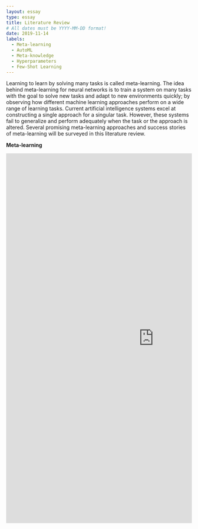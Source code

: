 ```yaml
---
layout: essay
type: essay
title: Literature Review
# All dates must be YYYY-MM-DD format!
date: 2019-11-14
labels:
  - Meta-learning
  - AutoML
  - Meta-knowledge
  - Hyperparameters
  - Few-Shot Learning
---
```


Learning to learn by solving many tasks is called meta-learning. The idea behind meta-learning for neural networks is to train a system on many tasks with the goal to solve new tasks and adapt to new environments quickly; by observing how different machine learning approaches perform on a wide range of learning tasks. Current artificial intelligence systems excel at constructing a single approach for a singular task. However, these systems fail to generalize and perform adequately when the task or the approach is altered. Several promising meta-learning approaches and success stories of meta-learning will be surveyed in this literature review.

**Meta-learning**

<div style="margin-top: 10px; " class="ui center aligned grid">
    <div class="middle aligned column">
        <embed src="https://Li-JJ.github.io/images/lit_review.pdf" width="800px" height="1000px" />
    </div>
</div>

